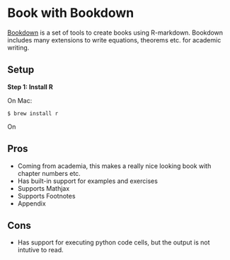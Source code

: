 # Book with Bookdown

[Bookdown][] is a set of tools to create books using R-markdown.
Bookdown includes many extensions to write equations, theorems etc. for
academic writing.

[Bookdown]: https://bookdown.org/

## Setup

**Step 1: Install R**

On Mac:
```
$ brew install r
```

On

## Pros

* Coming from academia, this makes a really nice looking book with chapter numbers etc.
* Has built-in support for examples and exercises
* Supports Mathjax
* Supports Footnotes
* Appendix

## Cons

- Has support for executing python code cells, but the output is not intutive to read.
